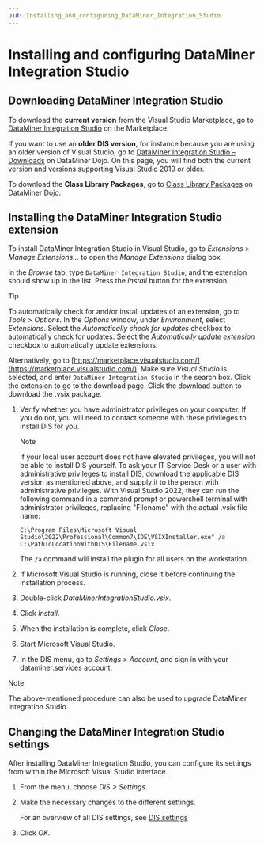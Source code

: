```yaml
---
uid: Installing_and_configuring_DataMiner_Integration_Studio
---
```


# Installing and configuring DataMiner Integration Studio

## Downloading DataMiner Integration Studio

To download the **current version** from the Visual Studio Marketplace, go to [DataMiner Integration Studio](https://marketplace.visualstudio.com/items?itemName=skyline-communications.DataMinerIntegrationStudio) on the Marketplace.

If you want to use an **older DIS version**, for instance because you are using an older version of Visual Studio, go to [DataMiner Integration Studio – Downloads](https://community.dataminer.services/dataminer-integration-studio-other-downloads/) on DataMiner Dojo. On this page, you will find both the current version and versions supporting Visual Studio 2019 or older.

To download the **Class Library Packages**, go to [Class Library Packages](https://community.dataminer.services/class-library-packages/) on DataMiner Dojo.

## Installing the DataMiner Integration Studio extension

To install DataMiner Integration Studio in Visual Studio, go to *Extensions* > *Manage Extensions...* to open the *Manage Extensions* dialog box.

In the *Browse* tab, type `DataMiner Integration Studio`, and the extension should show up in the list. Press the *Install* button for the extension.

> [!TIP]
> To automatically check for and/or install updates of an extension, go to *Tools* > *Options*. In the *Options* window, under *Environment*, select *Extensions*.
> Select the *Automatically check for updates* checkbox to automatically check for updates. Select the *Automatically update extension* checkbox to automatically update extensions.

Alternatively, go to [https://marketplace.visualstudio.com/](https://marketplace.visualstudio.com/). Make sure *Visual Studio* is selected, and enter `DataMiner Integration Studio` in the search box. Click the extension to go to the download page. Click the download button to download the .vsix package.

1. Verify whether you have administrator privileges on your computer. If you do not, you will need to contact someone with these privileges to install DIS for you.

   > [!NOTE]
   > If your local user account does not have elevated privileges, you will not be able to install DIS yourself. To ask your IT Service Desk or a user with administrative privileges to install DIS, download the applicable DIS version as mentioned above, and supply it to the person with administrative privileges. With Visual Studio 2022, they can run the following command in a command prompt or powershell terminal with administrator privileges, replacing "Filename" with the actual .vsix file name:
   >
   > `C:\Program Files\Microsoft Visual Studio\2022\Professional\Common7\IDE\VSIXInstaller.exe" /a C:\PathToLocationWithDIS\Filename.vsix`
   >
   > The `/a` command will install the plugin for all users on the workstation.

1. If Microsoft Visual Studio is running, close it before continuing the installation process.

1. Double-click *DataMinerIntegrationStudio.vsix*.

1. Click *Install*.

1. When the installation is complete, click *Close*.

1. Start Microsoft Visual Studio.

1. In the DIS menu, go to *Settings > Account*, and sign in with your dataminer.services account.

> [!NOTE]
> The above-mentioned procedure can also be used to upgrade DataMiner Integration Studio.

## Changing the DataMiner Integration Studio settings

After installing DataMiner Integration Studio, you can configure its settings from within the Microsoft Visual Studio interface.

1. From the menu, choose *DIS > Settings*.
1. Make the necessary changes to the different settings.

   For an overview of all DIS settings, see [DIS settings](xref:DIS_settings)

1. Click *OK*.
